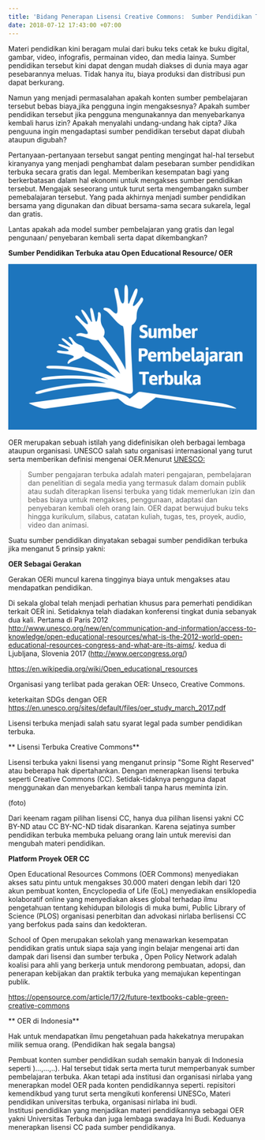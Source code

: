 ```yaml
---
title: 'Bidang Penerapan Lisensi Creative Commons:  Sumber Pendidikan Terbuka'
date: 2018-07-12 17:43:00 +07:00
---
```


Materi pendidikan kini beragam mulai dari buku teks cetak ke buku digital, gambar, video,  infografis, permainan video, dan media lainya. Sumber pendidikan tersebut kini dapat dengan mudah diakses di dunia maya agar pesebarannya meluas. Tidak hanya itu, biaya produksi dan distribusi pun dapat berkurang. 

Namun yang menjadi permasalahan apakah konten sumber pembelajaran tersebut bebas biaya,jika pengguna ingin mengaksesnya? Apakah sumber pendidikan tersebut jika pengguna mengunakannya dan menyebarkanya kembali harus izin? Apakah menyalahi undang-undang hak cipta? Jika penguuna ingin mengadaptasi sumber pendidikan tersebut  dapat diubah ataupun digubah?

Pertanyaan-pertanyaan tersebut sangat penting mengingat hal-hal tersebut kiranyanya yang menjadi penghambat dalam pesebaran sumber pendidikan terbuka secara gratis dan legal. Memberikan kesempatan bagi yang berkerbatasan dalam hal ekonomi untuk mengakses sumber pendidikan tersebut. Mengajak seseorang untuk turut serta mengembangakn sumber pemebalajaran tersebut. Yang pada akhirnya menjadi sumber pendidikan bersama yang digunakan dan dibuat bersama-sama secara sukarela, legal dan gratis. 

Lantas apakah ada  model sumber pembelajaran yang gratis dan legal pengunaan/ penyebaran kembali serta dapat dikembangkan?

**Sumber Pendidikan Terbuka atau Open Educational Resource/ OER**

![OER_in_Indonesian_Sumber_Pembelajaran_Terbuka_Logo.jpg](/uploads/OER_in_Indonesian_Sumber_Pembelajaran_Terbuka_Logo.jpg)

OER merupakan sebuah istilah yang didefinisikan oleh berbagai lembaga ataupun organisasi. UNESCO salah satu organisasi internasional yang turut serta memberikan definisi mengenai OER.Menurut [UNESCO:](http://http://www.unesco.org/new/en/communication-and-information/access-to-knowledge/open-educational-resources/what-are-open-educational-resources-oers/)

> Sumber pengajaran terbuka adalah materi pengajaran, pembelajaran dan penelitian di segala media yang termasuk dalam domain publik atau sudah diterapkan lisensi terbuka yang tidak memerlukan izin dan bebas biaya untuk mengakses, penggunaan, adaptasi dan penyebaran kembali oleh orang lain. OER dapat berwujud buku teks hingga kurikulum, silabus, catatan kuliah, tugas, tes, proyek, audio, video dan animasi.

Suatu sumber pendidikan dinyatakan sebagai sumber pendidikan terbuka jika menganut 5 prinsip yakni:

**OER Sebagai Gerakan**

Gerakan OERi muncul karena tingginya biaya untuk mengakses atau mendapatkan pendidikan.

Di sekala global telah menjadi perhatian khusus para pemerhati pendidikan terkait OER ini. Setidaknya telah diadakan konferensi tingkat dunia sebanyak dua kali. Pertama di Paris 2012 http://www.unesco.org/new/en/communication-and-information/access-to-knowledge/open-educational-resources/what-is-the-2012-world-open-educational-resources-congress-and-what-are-its-aims/.  kedua di Ljubljana, Slovenia 2017   (http://www.oercongress.org/)

https://en.wikipedia.org/wiki/Open_educational_resources

Organisasi yang terlibat pada gerakan OER: Unseco, Creative Commons. 

keterkaitan SDGs dengan OER https://en.unesco.org/sites/default/files/oer_study_march_2017.pdf

Lisensi terbuka menjadi salah satu syarat legal pada sumber pendidikan terbuka.

** Lisensi Terbuka Creative Commons**

Lisensi terbuka yakni lisensi yang menganut prinsip "Some Right Reserved"  atau beberapa hak dipertahankan. Dengan menerapkan lisensi terbuka seperti Creative Commons (CC). Setidak-tidaknya pengguna dapat menggunakan dan menyebarkan kembali tanpa harus meminta izin.

\(foto)

Dari keenam ragam  pilihan lisensi CC, hanya dua pilihan lisensi yakni CC BY-ND atau  CC BY-NC-ND tidak disarankan. Karena sejatinya sumber pendidikan terbuka membuka peluang orang lain untuk merevisi dan mengubah materi pendidikan.

**Platform Proyek OER CC**

Open Educational Resources Commons (OER Commons) menyediakan akses satu pintu untuk mengakses 30.000 materi dengan lebih dari 120 akun pembuat konten, Encyclopedia of Life (EoL) menyediakan ensiklopedia kolaboratif online yang menyediakan akses global terhadap ilmu pengetahuan tentang kehidupan bilologis di muka bumi,  Public Library of Science (PLOS) organisasi  penerbitan dan advokasi nirlaba berlisensi CC yang berfokus pada sains dan kedokteran.

School of Open merupakan sekolah yang menawarkan kesempatan  pendidikan gratis untuk siapa saja yang ingin belajar mengenai arti dan dampak dari lisensi dan sumber terbuka , Open Policy Network adalah  koalisi para ahli yang berkerja untuk mendorong pembuatan, adopsi, dan penerapan kebijakan dan praktik terbuka yang memajukan kepentingan publik.

https://opensource.com/article/17/2/future-textbooks-cable-green-creative-commons

** OER  di  Indonesia**

Hak untuk mendapatkan ilmu pengetahuan pada hakekatnya merupakan milik semua orang. (Pendidikan hak segala bangsa)

Pembuat konten sumber pendidikan sudah semakin banyak di Indonesia seperti )...,...,..). Hal tersebut tidak serta merta turut memperbanyak  sumber pembelajaran terbuka. Akan tetapi ada institusi dan organisasi nirlaba yang menerapkan model OER pada konten pendidikannya seperti. repisitori kemendikbud yang turut serta mengikuti konferensi UNESCo, Materi pendidikan universitas terbuka, organisasi nirlaba ini budi.  
Institusi pendidikan yang menjadikan materi pendidikannya sebagai OER yakni  Universitas Terbuka dan juga lembaga swadaya  Ini Budi. Keduanya menerapkan lisensi CC pada sumber pendidikanya.